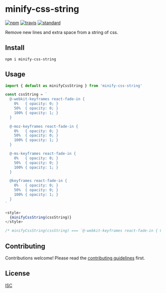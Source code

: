 # minify-css-string

[![npm][npm-image]][npm-url]
[![travis][travis-image]][travis-url]
[![standard][standard-image]][standard-url]

[npm-image]: https://img.shields.io/npm/v/minify-css-string.svg?style=flat-square
[npm-url]: https://www.npmjs.com/package/minify-css-string
[travis-image]: https://img.shields.io/travis/bentatum/minify-css-string.svg?style=flat-square
[travis-url]: https://travis-ci.org/bentatum/minify-css-string
[standard-image]: https://img.shields.io/badge/code%20style-standard-brightgreen.svg?style=flat-square
[standard-url]: http://npm.im/standard

Remove new lines and extra space from a string of css.

## Install

```
npm i minify-css-string
```

## Usage

```js
import { default as minifyCssString } from 'minify-css-string'

const cssString = `
  @-webkit-keyframes react-fade-in {
    0%   { opacity: 0; }
    50%  { opacity: 0; }
    100% { opacity: 1; }
  }

  @-moz-keyframes react-fade-in {
    0%   { opacity: 0; }
    50%  { opacity: 0; }
    100% { opacity: 1; }
  }

  @-ms-keyframes react-fade-in {
    0%   { opacity: 0; }
    50%  { opacity: 0; }
    100% { opacity: 1; }
  }

  @keyframes react-fade-in {
    0%   { opacity: 0; }
    50%  { opacity: 0; }
    100% { opacity: 1; }
  }
`

<style>
  {minifyCssString(cssString)}
</style>

/* minifyCssString(cssString) === `@-webkit-keyframes react-fade-in { 0% { opacity: 0; } 50% { opacity: 0; } 100% { opacity: 1; } } @-moz-keyframes react-fade-in { 0% { opacity: 0; } 50% { opacity: 0; } 100% { opacity: 1; } } @-ms-keyframes react-fade-in { 0% { opacity: 0; } 50% { opacity: 0; } 100% { opacity: 1; } } @keyframes react-fade-in { 0% { opacity: 0; } 50% { opacity: 0; } 100% { opacity: 1; } }` */
```

## Contributing

Contributions welcome! Please read the [contributing guidelines](CONTRIBUTING.md) first.

## License

[ISC](LICENSE.md)
